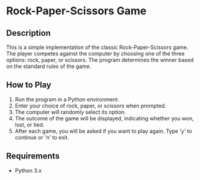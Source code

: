 # Rock-Paper-Scissors Game

## Description
This is a simple implementation of the classic Rock-Paper-Scissors game. The player competes against the computer by choosing one of the three options: rock, paper, or scissors. The program determines the winner based on the standard rules of the game.

## How to Play
1. Run the program in a Python environment.
2. Enter your choice of rock, paper, or scissors when prompted.
3. The computer will randomly select its option.
4. The outcome of the game will be displayed, indicating whether you won, lost, or tied.
5. After each game, you will be asked if you want to play again. Type 'y' to continue or 'n' to exit.

## Requirements
- Python 3.x
